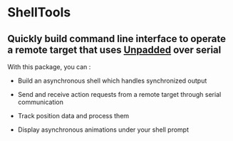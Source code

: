 # ShellTools

## Quickly build command line interface to operate a remote target that uses [Unpadded](https://github.com/StarQTius/Unpadded) over serial

With this package, you can :


* Build an asynchronous shell which handles synchronized output


* Send and receive action requests from a remote target through serial communication


* Track position data and process them


* Display asynchronous animations under your shell prompt
